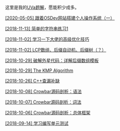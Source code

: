 这里是我的[UVa题解](https://github.com/daichao1997/daichao1997.github.io/tree/master/uva)，愿能积少成多。

[[2020-05-05] 跟着OSDev网站搭建个人操作系统（一）](https://daichao1997.github.io/2020-05-05-osdev-barebone.html)

[[2018-11-13] 简单的字符串练习1](https://daichao1997.github.io/2018-11-13-简单的字符串练习1.html)

[[2018-11-02] 学习一下大佬的高级优化技巧](https://daichao1997.github.io/2018-11-02-学习一下大佬的高级优化技巧.html)

[[2018-11-02] LCP数组、后缀自动机、后缀树（？）](https://daichao1997.github.io/2018-11-02-LCP数组、后缀自动机.html)

[[2018-10-29] 破解外星代码：详解后缀数组模板](https://daichao1997.github.io/2018-10-29-后缀数组.html)

[[2018-10-29] The KMP Algorithm](https://daichao1997.github.io/2018-10-29-KMP.html)

[[2018-10-26] C++查漏补缺](https://daichao1997.github.io/2018-10-26-C++查漏补缺.html)

[[2018-10-08] Crowbar源码剖析：语法](https://daichao1997.github.io/2018-10-08-Crowbar源码剖析：语法.html)

[[2018-10-07] Crowbar源码剖析：词法](https://daichao1997.github.io/2018-10-07-Crowbar源码剖析：词法.html)

[[2018-10-06] Crowbar源码剖析：总体框架](https://daichao1997.github.io/2018-10-06-Crowbar源码剖析：总体框架.html)

[[2018-09-14] 学习编写单元测试](https://daichao1997.github.io/2018-09-14-学习编写单元测试.html)